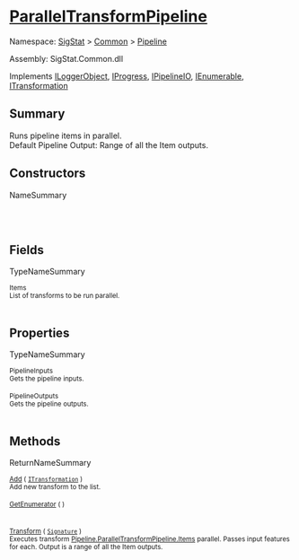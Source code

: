 # [ParallelTransformPipeline](./ParallelTransformPipeline.md)

Namespace: [SigStat]() > [Common](./../README.md) > [Pipeline](./README.md)

Assembly: SigStat.Common.dll

Implements [ILoggerObject](./../ILoggerObject.md), [IProgress](./../Helpers/IProgress.md), [IPipelineIO](./IPipelineIO.md), [IEnumerable](https://docs.microsoft.com/en-us/dotnet/api/System.Collections.IEnumerable), [ITransformation](./../ITransformation.md)

## Summary
Runs pipeline items in parallel.  <br>Default Pipeline Output: Range of all the Item outputs.

## Constructors

NameSummary

<sub></sub><br><sub></sub><br>


## Fields

TypeNameSummary

<sub>Items</sub><br><sub>List of transforms to be run parallel.</sub><br><br>


## Properties

TypeNameSummary

<sub>PipelineInputs</sub><br><sub>Gets the pipeline inputs.</sub><br><br>
<sub>PipelineOutputs</sub><br><sub>Gets the pipeline outputs.</sub><br><br>


## Methods

ReturnNameSummary

<sub>[Add](./Methods/ParallelTransformPipeline-100663502.md) ( [`ITransformation`](./../ITransformation.md) )</sub><br><sub>Add new transform to the list.</sub><br><br>
<sub>[GetEnumerator](./Methods/ParallelTransformPipeline-100663501.md) (  )</sub><br><sub></sub><br><br>
<sub>[Transform](./Methods/ParallelTransformPipeline-100663503.md) ( [`Signature`](./../Signature.md) )</sub><br><sub>Executes transform [Pipeline.ParallelTransformPipeline.Items](https://github.com/hargitomi97/sigstat/blob/master/docs/md/.md) parallel.  Passes input features for each.  Output is a range of all the Item outputs.</sub><br><br>


